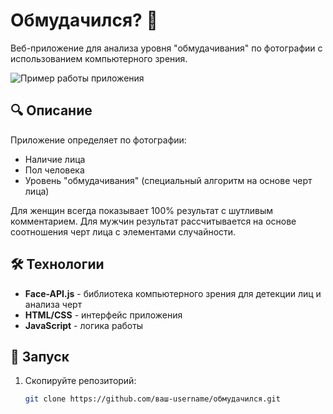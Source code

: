# Обмудачился? 🤔

Веб-приложение для анализа уровня "обмудачивания" по фотографии с использованием компьютерного зрения.

![Пример работы приложения](preview.jpg) <!-- (замените на реальный скриншот) -->

## 🔍 Описание

Приложение определяет по фотографии:
- Наличие лица
- Пол человека
- Уровень "обмудачивания" (специальный алгоритм на основе черт лица)

Для женщин всегда показывает 100% результат с шутливым комментарием. Для мужчин результат рассчитывается на основе соотношения черт лица с элементами случайности.

## 🛠 Технологии

- **Face-API.js** - библиотека компьютерного зрения для детекции лиц и анализа черт
- **HTML/CSS** - интерфейс приложения
- **JavaScript** - логика работы

## 🚀 Запуск

1. Скопируйте репозиторий:
   ```bash
   git clone https://github.com/ваш-username/обмудачился.git